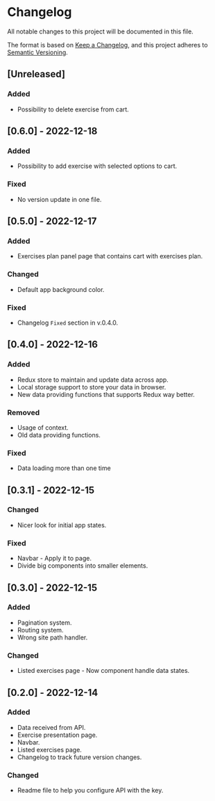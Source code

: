 # Changelog

All notable changes to this project will be documented in this file.

The format is based on [Keep a Changelog](https://keepachangelog.com/en/1.0.0/),
and this project adheres to [Semantic Versioning](https://semver.org/spec/v2.0.0.html).

## [Unreleased]

### Added 

- Possibility to delete exercise from cart.

## [0.6.0] - 2022-12-18

### Added 

- Possibility to add exercise with selected options to cart.

### Fixed

- No version update in one file.

## [0.5.0] - 2022-12-17

### Added 

- Exercises plan panel page that contains cart with exercises plan.

### Changed

- Default app background color.

### Fixed

- Changelog `Fixed` section in v.0.4.0.

## [0.4.0] - 2022-12-16

### Added 

- Redux store to maintain and update data across app.
- Local storage support to store your data in browser.
- New data providing functions that supports Redux way better.

### Removed

- Usage of context.
- Old data providing functions.

### Fixed

- Data loading more than one time

## [0.3.1] - 2022-12-15

### Changed

- Nicer look for initial app states.

### Fixed

- Navbar - Apply it to page.
- Divide big components into smaller elements.

## [0.3.0] - 2022-12-15

### Added

- Pagination system.
- Routing system.
- Wrong site path handler.

### Changed

- Listed exercises page - Now component handle data states.

## [0.2.0] - 2022-12-14

### Added

- Data received from API.
- Exercise presentation page.
- Navbar.
- Listed exercises page.
- Changelog to track future version changes.

### Changed

- Readme file to help you configure API with the key.
